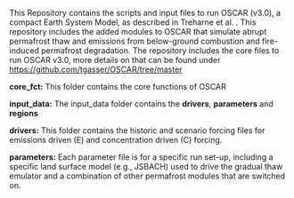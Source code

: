 This Repository contains the scripts and input files to run OSCAR (v3.0), a compact Earth System Model, as described in Treharne et al. . This repository includes the added modules to OSCAR that simulate abrupt permafrost thaw and emissions from below-ground combustion and fire-induced permafrost degradation. The repository includes the core files to run OSCAR v3.0, more details on that can be found under https://github.com/tgasser/OSCAR/tree/master 

**core_fct:** This folder contains the core functions of OSCAR

**input_data:** The input_data folder contains the **drivers**, **parameters** and **regions**

**drivers:** This folder contains the historic and scenario forcing files for emissions driven (E) and concentration driven (C) forcing. 

**parameters:** Each parameter file is for a specific run set-up, including a specific land surface model (e.g., JSBACH) used to drive the gradual thaw emulator and a combination of other permafrost modules that are switched on.
